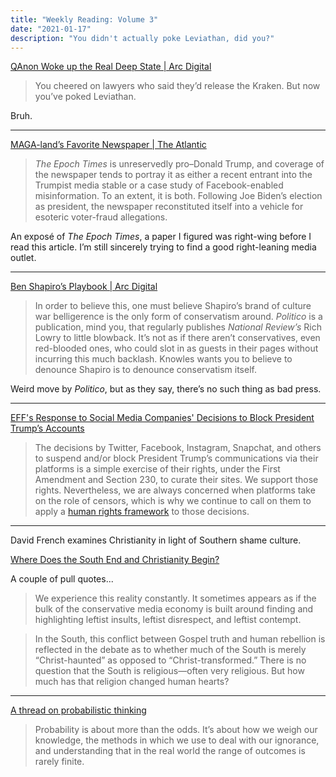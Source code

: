 ```yaml
---
title: "Weekly Reading: Volume 3"
date: "2021-01-17"
description: "You didn't actually poke Leviathan, did you?"
---
```


[QAnon Woke up the Real Deep State | Arc Digital](https://arcdigital.media/qanon-woke-up-the-real-deep-state-72bbfcb79488)

> You cheered on lawyers who said they’d release the Kraken. But now you’ve poked Leviathan.

Bruh.

- - -

[MAGA-land’s Favorite Newspaper | The Atlantic](https://www.theatlantic.com/politics/archive/2021/01/inside-the-epoch-times-a-mysterious-pro-trump-newspaper/617645/)

> *The Epoch Times* is unreservedly pro–Donald Trump, and coverage of the newspaper tends to portray it as either a recent entrant into the Trumpist media stable or a case study of Facebook-enabled misinformation. To an extent, it is both. Following Joe Biden’s election as president, the newspaper reconstituted itself into a vehicle for esoteric voter-fraud allegations.

An exposé of *The Epoch Times*, a paper I figured was right-wing before I read this article. I’m still sincerely trying to find a good right-leaning media outlet. 

- - -

[Ben Shapiro’s Playbook | Arc Digital](https://arcdigital.media/ben-shapiros-playbook-6f76470b8bdc)

> In order to believe this, one must believe Shapiro’s brand of culture war belligerence is the only form of conservatism around. *Politico* is a publication, mind you, that regularly publishes *National Review’s* Rich Lowry to little blowback. It’s not as if there aren’t conservatives, even red-blooded ones, who could slot in as guests in their pages without incurring this much backlash. Knowles wants you to believe to denounce Shapiro is to denounce conservatism itself.

Weird move by *Politico*, but as they say, there’s no such thing as bad press. 

- - -

[EFF's Response to Social Media Companies' Decisions to Block President Trump’s Accounts](https://www.eff.org/deeplinks/2021/01/eff-response-social-media-companies-decision-block-president-trumps-accounts)

> The decisions by Twitter, Facebook, Instagram, Snapchat, and others to suspend and/or block President Trump’s communications via their platforms is a simple exercise of their rights, under the First Amendment and Section 230, to curate their sites. We support those rights. Nevertheless, we are always concerned when platforms take on the role of censors, which is why we continue to call on them to apply a [human rights framework](https://www.eff.org/deeplinks/2018/11/eff-court-remedy-bad-content-moderation-isnt-give-government-more-power-control) to those decisions.

- - -

David French examines Christianity in light of Southern shame culture. 

[Where Does the South End and Christianity Begin?](https://frenchpress.thedispatch.com/p/where-does-the-south-end-and-christianity)

A couple of pull quotes...

> We experience this reality constantly. It sometimes appears as if the bulk of the conservative media economy is built around finding and highlighting leftist insults, leftist disrespect, and leftist contempt.

> In the South, this conflict between Gospel truth and human rebellion is reflected in the debate as to whether much of the South is merely “Christ-haunted” as opposed to “Christ-transformed.” There is no question that the South is religious—often very religious. But how much has that religion changed human hearts?

- - -

[A thread on probabilistic thinking](https://threadreaderapp.com/thread/1332340450372575234.html)

> Probability is about more than the odds. It’s about how we weigh our knowledge, the methods in which we use to deal with our ignorance, and understanding that in the real world the range of outcomes is rarely finite.
